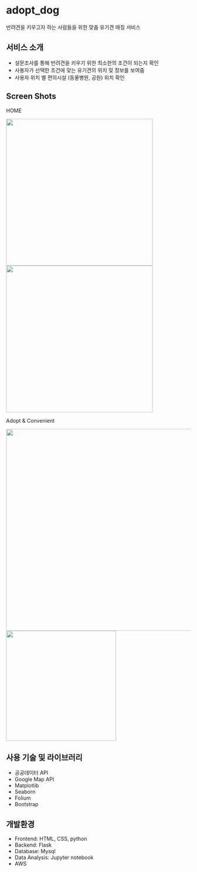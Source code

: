 # adopt_dog
반려견을 키우고자 하는 사람들을 위한 맞춤 유기견 매칭 서비스

## 서비스 소개
- 설문조사를 통해 반려견을 키우기 위한 최소한의 조건이 되는지 확인
- 사용자가 선택한 조건에 맞는 유기견의 위치 및 정보를 보여줌
- 사용자 위치 별 편의시설 (동물병원, 공원) 위치 확인  

## Screen Shots
HOME

<img width="400" alt="" src="https://user-images.githubusercontent.com/34999925/75478462-60840580-59e1-11ea-853c-68be282aca02.png"><img width="400" alt="" src="https://user-images.githubusercontent.com/34999925/75478473-64b02300-59e1-11ea-82f7-bc10418f18f2.png">

Adopt & Convenient

<img width="550" alt="" src="https://user-images.githubusercontent.com/34999925/75481817-fe2e0380-59e6-11ea-8b8d-d86004802d85.png"><img width="300" alt="" src="https://user-images.githubusercontent.com/34999925/75480194-2a945080-59e4-11ea-87bc-9ff470e3691b.png">

## 사용 기술 및 라이브러리
- 공공데이터 API
- Google Map API
- Matplotlib
- Seaborn
- Folium
- Bootstrap

## 개발환경
- Frontend: HTML, CSS, python
- Backend: Flask
- Database: Mysql 
- Data Analysis: Jupyter notebook
- AWS
